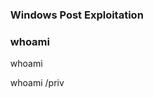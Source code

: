<ul>
  <h3>Windows Post Exploitation</h3>
  <h3>whoami</h3>
  <p> whoami </p>
  <p> whoami /priv </p>
</ul>
